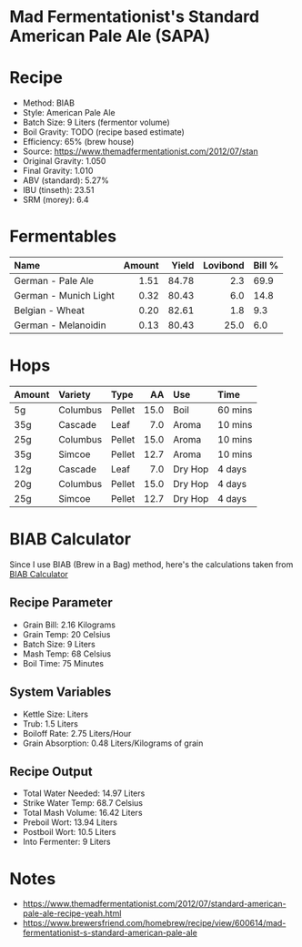 Mad Fermentationist's Standard American Pale Ale (SAPA)
================

Recipe
======

-   Method: BIAB
-   Style: American Pale Ale
-   Batch Size: 9 Liters (fermentor volume)
-   Boil Gravity: TODO (recipe based estimate)
-   Efficiency: 65% (brew house)
-   Source: <https://www.themadfermentationist.com/2012/07/stan>
-   Original Gravity: 1.050
-   Final Gravity: 1.010
-   ABV (standard): 5.27%
-   IBU (tinseth): 23.51
-   SRM (morey): 6.4

Fermentables
============

| Name                  |  Amount|  Yield|  Lovibond| Bill % |
|:----------------------|-------:|------:|---------:|:-------|
| German - Pale Ale     |    1.51|  84.78|       2.3| 69.9   |
| German - Munich Light |    0.32|  80.43|       6.0| 14.8   |
| Belgian - Wheat       |    0.20|  82.61|       1.8| 9.3    |
| German - Melanoidin   |    0.13|  80.43|      25.0| 6.0    |

Hops
====

| Amount | Variety  | Type   |    AA| Use     | Time    |
|:-------|:---------|:-------|-----:|:--------|:--------|
| 5g     | Columbus | Pellet |  15.0| Boil    | 60 mins |
| 35g    | Cascade  | Leaf   |   7.0| Aroma   | 10 mins |
| 25g    | Columbus | Pellet |  15.0| Aroma   | 10 mins |
| 35g    | Simcoe   | Pellet |  12.7| Aroma   | 10 mins |
| 12g    | Cascade  | Leaf   |   7.0| Dry Hop | 4 days  |
| 20g    | Columbus | Pellet |  15.0| Dry Hop | 4 days  |
| 25g    | Simcoe   | Pellet |  12.7| Dry Hop | 4 days  |

BIAB Calculator
===============

Since I use BIAB (Brew in a Bag) method, here's the calculations taken from [BIAB Calculator](http://www.biabcalculator.com/)

Recipe Parameter
----------------

-   Grain Bill: 2.16 Kilograms
-   Grain Temp: 20 Celsius
-   Batch Size: 9 Liters
-   Mash Temp: 68 Celsius
-   Boil Time: 75 Minutes

System Variables
----------------

-   Kettle Size: Liters
-   Trub: 1.5 Liters
-   Boiloff Rate: 2.75 Liters/Hour
-   Grain Absorption: 0.48 Liters/Kilograms of grain

Recipe Output
-------------

-   Total Water Needed: 14.97 Liters
-   Strike Water Temp: 68.7 Celsius
-   Total Mash Volume: 16.42 Liters
-   Preboil Wort: 13.94 Liters
-   Postboil Wort: 10.5 Liters
-   Into Fermenter: 9 Liters

Notes
=====

-   <https://www.themadfermentationist.com/2012/07/standard-american-pale-ale-recipe-yeah.html>
-   <https://www.brewersfriend.com/homebrew/recipe/view/600614/mad-fermentationist-s-standard-american-pale-ale>
